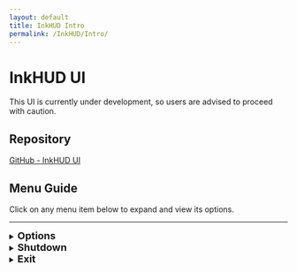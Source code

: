 ```yaml
---
layout: default
title: InkHUD Intro
permalink: /InkHUD/Intro/
---
```

# InkHUD UI  

This UI is currently under development, so users are advised to proceed with caution. 

## Repository  
[GitHub - InkHUD UI](https://github.com/todd-herbert/meshtastic-firmware/tree/InkHUD)  

## Menu Guide  
Click on any menu item below to expand and view its options.  

---

<details>
  <summary><strong><span style="font-size: 18px;">Options</span></strong></summary>

  <span style="display: block; margin-top: 6px; font-size: 14px;">InkHUD Settings</span>

  <blockquote>
  <details>
    <summary><strong><span style="font-size: 18px;">Applet</span></strong></summary>

    <span style="display: block; margin-top: 6px; font-size: 14px;">Select Screen to Display</span>

    <blockquote>
    <details>
      <summary><strong><span style="font-size: 18px;">All Messages</span></strong></summary>
      <span style="display: block; margin-top: 6px; font-size: 14px;">Displays the last heard message from DMs or channels.</span>
    </details>

    <details>
      <summary><strong><span style="font-size: 18px;">DMs</span></strong></summary>
      <span style="display: block; margin-top: 6px; font-size: 14px;">Shows the last received direct message.</span>
    </details>

    <details>
      <summary><strong><span style="font-size: 18px;">Channel 0</span></strong></summary>
      <span style="display: block; margin-top: 6px; font-size: 14px;">Displays all recent messages on Channel 0 in a threaded format.</span>
    </details>

    <details>
      <summary><strong><span style="font-size: 18px;">Channel 1</span></strong></summary>
      <span style="display: block; margin-top: 6px; font-size: 14px;">Displays all recent messages on Channel 1 in a threaded format.</span>
    </details>

    <details>
      <summary><strong><span style="font-size: 18px;">Positions</span></strong></summary>
      <span style="display: block; margin-top: 6px; font-size: 14px;">Shows the Node Map Position screen, with "X" markers for locations.</span>
    </details>

    <details>
      <summary><strong><span style="font-size: 18px;">Recents List</span></strong></summary>
      <span style="display: block; margin-top: 6px; font-size: 14px;">Displays a list of last heard nodes within a specified time frame.</span>
    </details>

    <details>
      <summary><strong><span style="font-size: 18px;">Heard</span></strong></summary>
      <span style="display: block; margin-top: 6px; font-size: 14px;">Lists all nodes heard within a certain time period.</span>
    </details>

    <details>
      <summary><strong><span style="font-size: 18px;">Exit</span></strong></summary>
      <span style="display: block; margin-top: 6px; font-size: 14px;">Closes the menu screen.</span>
    </details>
    </blockquote>

  </details>

  <details>
    <summary><strong><span style="font-size: 18px;">Auto-Show</span></strong></summary>

    <span style="display: block; margin-top: 6px; font-size: 14px;">Automatically shows the screen when new data is received for any selected below</span>

    <blockquote>
      <div style="margin: 8px 20px; padding: 10px 15px; font-size: 16px; font-weight: bold; background: #FFD700; color: black; border-radius: 6px; cursor: pointer; display: block; text-align: center; width: 180px;">All Messages</div>
      <div style="margin: 8px 20px; padding: 10px 15px; font-size: 16px; font-weight: bold; background: #FFD700; color: black; border-radius: 6px; cursor: pointer; display: block; text-align: center; width: 180px;">DMs</div>
      <div style="margin: 8px 20px; padding: 10px 15px; font-size: 16px; font-weight: bold; background: #FFD700; color: black; border-radius: 6px; cursor: pointer; display: block; text-align: center; width: 180px;">Channel 0</div>
      <div style="margin: 8px 20px; padding: 10px 15px; font-size: 16px; font-weight: bold; background: #FFD700; color: black; border-radius: 6px; cursor: pointer; display: block; text-align: center; width: 180px;">Channel 1</div>
      <div style="margin: 8px 20px; padding: 10px 15px; font-size: 16px; font-weight: bold; background: #FFD700; color: black; border-radius: 6px; cursor: pointer; display: block; text-align: center; width: 180px;">Positions</div>
      <div style="margin: 8px 20px; padding: 10px 15px; font-size: 16px; font-weight: bold; background: #FFD700; color: black; border-radius: 6px; cursor: pointer; display: block; text-align: center; width: 180px;">Recents List</div>
      <div style="margin: 8px 20px; padding: 10px 15px; font-size: 16px; font-weight: bold; background: #FFD700; color: black; border-radius: 6px; cursor: pointer; display: block; text-align: center; width: 180px;">Heard</div>
      <div style="margin: 8px 20px; padding: 10px 15px; font-size: 16px; font-weight: bold; background: #FFD700; color: black; border-radius: 6px; cursor: pointer; display: block; text-align: center; width: 180px;">Exit</div>
    </blockquote>

  </details>

  <details>
    <summary><strong><span style="font-size: 18px;">Recent Duration</span></strong></summary>

    <span style="display: block; margin-top: 6px; font-size: 14px;">Filter Recents List by Time</span>

    <blockquote>
    <div style="margin-top: 6px;">
      <div style="margin: 8px 20px; padding: 10px 15px; font-size: 16px; font-weight: bold; background: #FFD700; color: black; border-radius: 6px; cursor: pointer; display: block; text-align: center; width: 180px;">2 Minutes</div>
      <div style="margin: 8px 20px; padding: 10px 15px; font-size: 16px; font-weight: bold; background: #FFD700; color: black; border-radius: 6px; cursor: pointer; display: block; text-align: center; width: 180px;">5 Minutes</div>
      <div style="margin: 8px 20px; padding: 10px 15px; font-size: 16px; font-weight: bold; background: #FFD700; color: black; border-radius: 6px; cursor: pointer; display: block; text-align: center; width: 180px;">10 Minutes</div>
      <div style="margin: 8px 20px; padding: 10px 15px; font-size: 16px; font-weight: bold; background: #FFD700; color: black; border-radius: 6px; cursor: pointer; display: block; text-align: center; width: 180px;">30 Minutes</div>
      <div style="margin: 8px 20px; padding: 10px 15px; font-size: 16px; font-weight: bold; background: #FFD700; color: black; border-radius: 6px; cursor: pointer; display: block; text-align: center; width: 180px;">60 Minutes</div>
      <div style="margin: 8px 20px; padding: 10px 15px; font-size: 16px; font-weight: bold; background: #FFD700; color: black; border-radius: 6px; cursor: pointer; display: block; text-align: center; width: 180px;">120 Minutes</div>
    </div>
    </blockquote>

  </details>

  <details>
    <summary><strong><span style="font-size: 18px;">Layout</span></strong></summary>

      <span style="display: block; margin-top: 6px; font-size: 14px;">Splits the screen into different sections for improved data visualization.</span>

  </details>

  <details>
    <summary><strong><span style="font-size: 18px;">Rotate</span></strong></summary>

      <span style="display: block; margin-top: 6px; font-size: 14px;">Rotates the screen clockwise for different orientations.</span>

  </details>

  <details>
    <summary><strong><span style="font-size: 18px;">Notification</span></strong></summary>

      <span style="display: block; margin-top: 6px; font-size: 14px;">Enables a notification banner when a new message is received.</span>

  </details>

  <details>
    <summary><strong><span style="font-size: 18px;">Battery Icon</span></strong></summary>

      <span style="display: block; margin-top: 6px; font-size: 14px;">Displays the battery level on all screens.</span>

  </details>

  </blockquote>
</details>

<details>
  <summary><strong><span style="font-size: 18px;">Shutdown</span></strong></summary>

      <span style="display: block; margin-top: 6px; font-size: 14px;">Puts the device into <strong>Deep Sleep</strong> while saving all current settings and messages.</span>

</details>

<details>
  <summary><strong><span style="font-size: 18px;">Exit</span></strong></summary>

      <span style="display: block; margin-top: 6px; font-size: 14px;">Closes the menu screen.</span>

</details>
